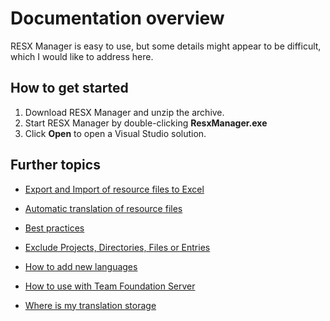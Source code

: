 # Documentation overview
RESX Manager is easy to use, but some details might appear to be difficult, which I would like to address here.

## How to get started
1. Download RESX Manager and unzip the archive.
1. Start RESX Manager by double-clicking **ResxManager.exe**
1. Click **Open** to open a Visual Studio solution.

## Further topics
* [Export and Import of resource files to Excel](Export-and-Import-of-resource-files-to-Excel.md)
* [Automatic translation of resource files](Automatic-translation-of-resource-files.md)
* [Best practices](Best-practices.md)

* [Exclude Projects, Directories, Files or Entries](Exclude-Projects,-Directories,-Files-or-Entries.md)
* [How to add new languages](How-to-add-new-languages.md)
* [How to use with Team Foundation Server](How-to-use-with-Team-Foundation-Server.md)
* [Where is my translation storage](Where-is-my-translation-storage.md)

